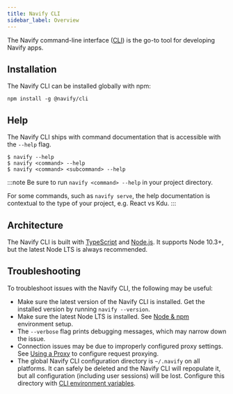 ```yaml
---
title: Navify CLI
sidebar_label: Overview
---
```


<head>
  <title>Navify CLI Framework: Command-Line Interface to Develop Apps</title>
  <meta
    name="description"
    content="The Navify command-line interface (CLI) is the go-to tool for developing Navify apps. Install our framework globally with npm."
  />
</head>

The Navify command-line interface ([CLI](/docs/reference/glossary#cli)) is the go-to tool for developing Navify apps.

## Installation

The Navify CLI can be installed globally with npm:

```shell
npm install -g @navify/cli
```

## Help

The Navify CLI ships with command documentation that is accessible with the `--help` flag.

```shell
$ navify --help
$ navify <command> --help
$ navify <command> <subcommand> --help
```

:::note
Be sure to run `navify <command> --help` in your project directory.

For some commands, such as `navify serve`, the help documentation is contextual to the type of your project, e.g. React vs Kdu.
:::

<!-- TODO: image? -->

## Architecture

The Navify CLI is built with [TypeScript](/docs/reference/glossary#typescript) and [Node.js](/docs/reference/glossary#node). It supports Node 10.3+, but the latest Node LTS is always recommended.

## Troubleshooting

To troubleshoot issues with the Navify CLI, the following may be useful:

- Make sure the latest version of the Navify CLI is installed. Get the installed version by running `navify --version`.
- Make sure the latest Node LTS is installed. See [Node & npm](/docs/intro/environment#node-npm) environment setup.
- The `--verbose` flag prints debugging messages, which may narrow down the issue.
- Connection issues may be due to improperly configured proxy settings. See [Using a Proxy](/docs/cli/using-a-proxy) to configure request proxying.
- The global Navify CLI configuration directory is `~/.navify` on all platforms. It can safely be deleted and the Navify CLI will repopulate it, but all configuration (including user sessions) will be lost. Configure this directory with [CLI environment variables](/docs/cli/configuration#environment-variables).
